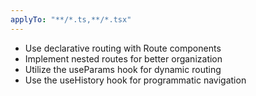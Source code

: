 ```yaml
---
applyTo: "**/*.ts,**/*.tsx"
---
```

- Use declarative routing with Route components
- Implement nested routes for better organization
- Utilize the useParams hook for dynamic routing
- Use the useHistory hook for programmatic navigation
